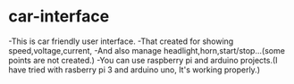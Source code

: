 # car-interface
-This is car friendly user interface.
-That created for showing speed,voltage,current,
-And also manage headlight,horn,start/stop...(some points are not created.)
-You can use raspberry pi and arduino projects.(I have tried with rasberry pi 3 and arduino uno, It's working properly.) 
